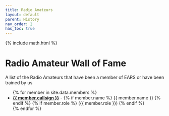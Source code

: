 ```yaml
---
title: Radio Amateurs
layout: default
parent: History
nav_order: 2
has_toc: true
---
```


{% include math.html %}

# **Radio Amateur Wall of Fame**

A list of the Radio Amateurs that have been a member of EARS or have been trained by us

<ul>
{% for member in site.data.members %}
  <li>
    <b><a href="https://www.qrz.com/db/{{ member.callsign }}">{{ member.callsign }}</a></b> - {% if member.name %} {{ member.name }} {% endif %} {% if member.role %} ({{ member.role }}) {% endif %}
  </li>
{% endfor %}
</ul>